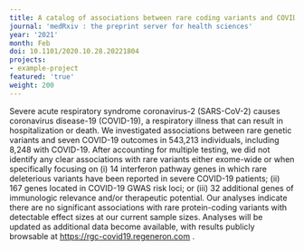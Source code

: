 ```yaml
---
title: A catalog of associations between rare coding variants and COVID-19 outcomes.
journal: 'medRxiv : the preprint server for health sciences'
year: '2021'
month: Feb
doi: 10.1101/2020.10.28.20221804
projects:
- example-project
featured: 'true'
weight: 200
---
```


Severe acute respiratory syndrome coronavirus-2 (SARS-CoV-2) causes coronavirus disease-19 (COVID-19), a respiratory illness that can result in hospitalization or death. We investigated associations between rare genetic variants and seven COVID-19 outcomes in 543,213 individuals, including 8,248 with COVID-19. After accounting for multiple testing, we did not identify any clear associations with rare variants either exome-wide or when specifically focusing on (i) 14 interferon pathway genes in which rare deleterious variants have been reported in severe COVID-19 patients; (ii) 167 genes located in COVID-19 GWAS risk loci; or (iii) 32 additional genes of immunologic relevance and/or therapeutic potential. Our analyses indicate there are no significant associations with rare protein-coding variants with detectable effect sizes at our current sample sizes. Analyses will be updated as additional data become available, with results publicly browsable at https://rgc-covid19.regeneron.com .